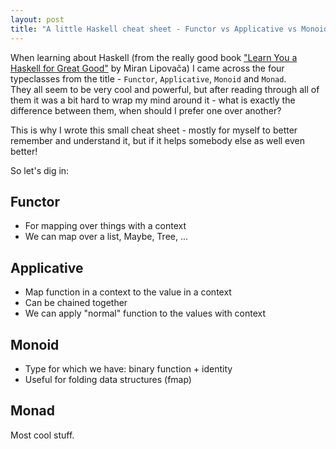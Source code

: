 ```yaml
---
layout: post
title: "A little Haskell cheat sheet - Functor vs Applicative vs Monoid vs Monad"
---
```


When learning about Haskell (from the really good book
["Learn You a Haskell for Great Good"](http://learnyouahaskell.com/)
by Miran Lipovača) I came across the four typeclasses from the title - `Functor`,
`Applicative`, `Monoid` and `Monad`.  
They all seem to be very cool and powerful, but after reading through
all of them it was a bit hard to wrap my mind around it - what is exactly the difference between
them, when should I prefer one over another?

This is why I wrote this small cheat sheet - mostly for myself to better remember and understand it,
but if it helps somebody else as well even better!

So let's dig in:

## Functor

* For mapping over things with a context
* We can map over a list, Maybe, Tree, ...

## Applicative

* Map function in a context to the value in a context
* Can be chained together
* We can apply "normal" function to the values with context

## Monoid

* Type for which we have: binary function + identity
* Useful for folding data structures (fmap)

## Monad

Most cool stuff.
